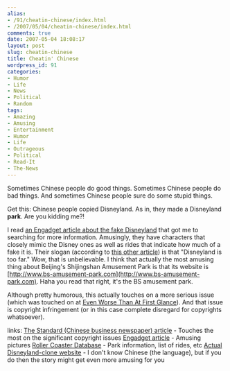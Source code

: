 ```yaml
---
alias:
- /91/cheatin-chinese/index.html
- /2007/05/04/cheatin-chinese/index.html
comments: true
date: 2007-05-04 18:08:17
layout: post
slug: cheatin-chinese
title: Cheatin' Chinese
wordpress_id: 91
categories:
- Humor
- Life
- News
- Political
- Random
tags:
- Amazing
- Amusing
- Entertainment
- Humor
- Life
- Outrageous
- Political
- Read-It
- The-News
---
```


Sometimes Chinese people do good things.  Sometimes Chinese people do bad things.  And sometimes Chinese people sure do some stupid things.

Get this: Chinese people copied Disneyland.  As in, they made a Disneyland **park**.  Are you kidding me?!

I read [an Engadget article about the fake Disneyland](http://www.engadget.com/2007/05/04/keepin-it-real-fake-part-lv-disneyland/) that got me to searching for more information.  Amusingly, they have characters that closely mimic the Disney ones as well as rides that indicate how much of a fake it is.  Their slogan (according to [this other article](http://www.thestandard.com.hk/news_detail.asp?pp_cat=20&art_id=41990&sid=13078355&con_type=1&d_str=20070411)) is that "Disneyland is too far."  Wow, that is unbelievable.  I think that actually the most amusing thing about Beijing's Shijingshan Amusement Park is that its website is [http://www.bs-amusement-park.com](http://www.bs-amusement-park.com).  Haha you read that right, it's the BS amusement park.

Although pretty humorous, this actually touches on a more serious issue (which was touched on at [Even Worse Than At First Glance](http://www.goingthewongway.com/2007/04/14/even-worse-than-at-first-glance/)).  And that issue is copyright infringement (or in this case complete disregard for copyrights whatsoever).


links:
[The Standard (Chinese business newspaper) article](http://www.thestandard.com.hk/news_detail.asp?pp_cat=20&art_id=41990&sid=13078355&con_type=1&d_str=20070411) - Touches the most on the significant copyright issues
[Engadget article](http://www.engadget.com/2007/05/04/keepin-it-real-fake-part-lv-disneyland/) - Amusing pictures
[Roller Coaster Database](http://www.rcdb.com/pd609.htm) - Park information, list of rides, etc
[Actual Disneyland-clone website](http://www.bs-amusement-park.com) - I don't know Chinese (the language), but if you do then the story might get even more amusing for you


